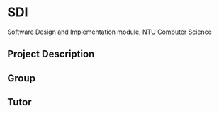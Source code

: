 # SDI
Software Design and Implementation module, NTU Computer Science

## Project Description

## Group

## Tutor
